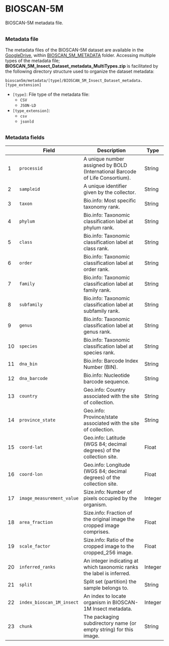 # BIOSCAN-5M

BIOSCAN-5M metadata file.

###### <h3> Metadata file
The metadata files of the BIOSCAN-5M dataset are available in the [GoogleDrive](https://drive.google.com/drive/u/1/folders/1Jc57eKkeiYrnUBc9WlIp-ZS_L1bVlT-0),
within [BIOSCAN_5M_METADATA](https://drive.google.com/drive/u/1/folders/1TLVw0P4MT_5lPrgjMCMREiP8KW-V4nTb) folder.
Accessing multiple types of the metadata file; **BIOSCAN_5M_Insect_Dataset_metadata_MultiTypes.zip** is facilitated by the following directory structure used to organize the dataset metadata:

```plaintext
bioscan5m/metadata/[type]/BIOSCAN_5M_Insect_Dataset_metadata.[type_extension]
```

- `[type]`: File type of the metadata file:
  - `CSV`
  - `JSON-LD`
- `[type_extension]`:
  - `csv`
  - `jsonld`

###### <h3> Metadata fields

|   | **Field**                    | **Description**                                                              | **Type**   |
|---|------------------------------|------------------------------------------------------------------------------|------------|
| 1 | `processid`                  | A unique number assigned by BOLD (International Barcode of Life Consortium). | String     |
| 2 | `sampleid`                   | A unique identifier given by the collector.                                  | String     |
| 3 | `taxon`                      | Bio.info: Most specific taxonomy rank.                                       | String     |
| 4 | `phylum`                     | Bio.info: Taxonomic classification label at phylum rank.                     | String     |
| 5 | `class`                      | Bio.info: Taxonomic classification label at class rank.                      | String     |
| 6 | `order`                      | Bio.info: Taxonomic classification label at order rank.                      | String     |
| 7 | `family`                     | Bio.info: Taxonomic classification label at family rank.                     | String     |
| 8 | `subfamily`                  | Bio.info: Taxonomic classification label at subfamily rank.                  | String     |
| 9 | `genus`                      | Bio.info: Taxonomic classification label at genus rank.                      | String     |
| 10| `species`                    | Bio.info: Taxonomic classification label at species rank.                    | String     |
| 11| `dna_bin`                    | Bio.info: Barcode Index Number (BIN).                                        | String     |
| 12| `dna_barcode`                | Bio.info: Nucleotide barcode sequence.                                       | String     |
| 13| `country`                    | Geo.info: Country associated with the site of collection.                    | String     |
| 14| `province_state`             | Geo.info: Province/state associated with the site of collection.             | String     |
| 15| `coord-lat`                  | Geo.info: Latitude (WGS 84; decimal degrees) of the collection site.         | Float      |
| 16| `coord-lon`                  | Geo.info: Longitude (WGS 84; decimal degrees) of the collection site.        | Float      |
| 17| `image_measurement_value`    | Size.info: Number of pixels occupied by the organism.                        | Integer    |
| 18| `area_fraction`              | Size.info: Fraction of the original image the cropped image comprises.       | Float      |
| 19| `scale_factor`               | Size.info: Ratio of the cropped image to the cropped_256 image.              | Float      |
| 20| `inferred_ranks`             | An integer indicating at which taxonomic ranks the label is inferred.        | Integer    |
| 21| `split`                      | Split set (partition) the sample belongs to.                                 | String     |
| 22| `index_bioscan_1M_insect`    | An index to locate organism in BIOSCAN-1M Insect metadata.                   | Integer    |
| 23| `chunk`                      | The packaging subdirectory name (or empty string) for this image.            | String     |

